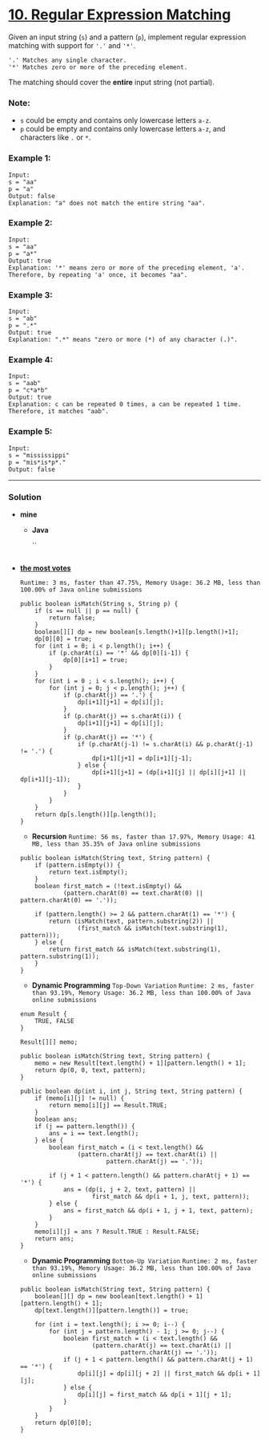 # [10. Regular Expression Matching](https://leetcode.com/problems/regular-expression-matching/)

Given an input string (`s`) and a pattern (`p`), implement regular expression matching with support for `'.'` and `'*'`.

```
'.' Matches any single character.
'*' Matches zero or more of the preceding element.
```

The matching should cover the **entire** input string (not partial).

### Note:
* `s` could be empty and contains only lowercase letters `a-z`.
* `p` could be empty and contains only lowercase letters `a-z`, and characters like `.` or `*`.

### Example 1:
```
Input:
s = "aa"
p = "a"
Output: false
Explanation: "a" does not match the entire string "aa".
```

### Example 2:
```
Input:
s = "aa"
p = "a*"
Output: true
Explanation: '*' means zero or more of the preceding element, 'a'. Therefore, by repeating 'a' once, it becomes "aa".
```

### Example 3:
```
Input:
s = "ab"
p = ".*"
Output: true
Explanation: ".*" means "zero or more (*) of any character (.)".
```

### Example 4:
```
Input:
s = "aab"
p = "c*a*b"
Output: true
Explanation: c can be repeated 0 times, a can be repeated 1 time. Therefore, it matches "aab".
```

### Example 5:
```
Input:
s = "mississippi"
p = "mis*is*p*."
Output: false
```

---

### Solution
* **mine**
  * **Java**  
    
    ``
    ```
    ```
  
* **[the most votes](https://leetcode.com/problems/regular-expression-matching/discuss/5651/Easy-DP-Java-Solution-with-detailed-Explanation)**

  `Runtime: 3 ms, faster than 47.75%, Memory Usage: 36.2 MB, less than 100.00% of Java online submissions`
  ```
  public boolean isMatch(String s, String p) {
      if (s == null || p == null) {
          return false;
      }
      boolean[][] dp = new boolean[s.length()+1][p.length()+1];
      dp[0][0] = true;
      for (int i = 0; i < p.length(); i++) {
          if (p.charAt(i) == '*' && dp[0][i-1]) {
              dp[0][i+1] = true;
          }
      }
      for (int i = 0 ; i < s.length(); i++) {
          for (int j = 0; j < p.length(); j++) {
              if (p.charAt(j) == '.') {
                  dp[i+1][j+1] = dp[i][j];
              }
              if (p.charAt(j) == s.charAt(i)) {
                  dp[i+1][j+1] = dp[i][j];
              }
              if (p.charAt(j) == '*') {
                  if (p.charAt(j-1) != s.charAt(i) && p.charAt(j-1) != '.') {
                      dp[i+1][j+1] = dp[i+1][j-1];
                  } else {
                      dp[i+1][j+1] = (dp[i+1][j] || dp[i][j+1] || dp[i+1][j-1]);
                  }
              }
          }
      }
      return dp[s.length()][p.length()];
  }
  ```
  
  * **Recursion** `Runtime: 56 ms, faster than 17.97%, Memory Usage: 41 MB, less than 35.35% of Java online submissions`
  ```
  public boolean isMatch(String text, String pattern) {
      if (pattern.isEmpty()) {
          return text.isEmpty();
      }
      boolean first_match = (!text.isEmpty() &&
              (pattern.charAt(0) == text.charAt(0) || pattern.charAt(0) == '.'));

      if (pattern.length() >= 2 && pattern.charAt(1) == '*') {
          return (isMatch(text, pattern.substring(2)) ||
                  (first_match && isMatch(text.substring(1), pattern)));
      } else {
          return first_match && isMatch(text.substring(1), pattern.substring(1));
      }
  }
  ```
  
  * **Dynamic Programming** `Top-Down Variation` `Runtime: 2 ms, faster than 93.19%, Memory Usage: 36.2 MB, less than 100.00% of Java online submissions`
  ```
  enum Result {
      TRUE, FALSE
  }

  Result[][] memo;

  public boolean isMatch(String text, String pattern) {
      memo = new Result[text.length() + 1][pattern.length() + 1];
      return dp(0, 0, text, pattern);
  }

  public boolean dp(int i, int j, String text, String pattern) {
      if (memo[i][j] != null) {
          return memo[i][j] == Result.TRUE;
      }
      boolean ans;
      if (j == pattern.length()) {
          ans = i == text.length();
      } else {
          boolean first_match = (i < text.length() &&
                  (pattern.charAt(j) == text.charAt(i) ||
                          pattern.charAt(j) == '.'));

          if (j + 1 < pattern.length() && pattern.charAt(j + 1) == '*') {
              ans = (dp(i, j + 2, text, pattern) ||
                      first_match && dp(i + 1, j, text, pattern));
          } else {
              ans = first_match && dp(i + 1, j + 1, text, pattern);
          }
      }
      memo[i][j] = ans ? Result.TRUE : Result.FALSE;
      return ans;
  }
  ```
   
  * **Dynamic Programming** `Bottom-Up Variation` `Runtime: 2 ms, faster than 93.19%, Memory Usage: 36.2 MB, less than 100.00% of Java online submissions`
  ```
  public boolean isMatch(String text, String pattern) {
      boolean[][] dp = new boolean[text.length() + 1][pattern.length() + 1];
      dp[text.length()][pattern.length()] = true;

      for (int i = text.length(); i >= 0; i--) {
          for (int j = pattern.length() - 1; j >= 0; j--) {
              boolean first_match = (i < text.length() &&
                      (pattern.charAt(j) == text.charAt(i) ||
                              pattern.charAt(j) == '.'));
              if (j + 1 < pattern.length() && pattern.charAt(j + 1) == '*') {
                  dp[i][j] = dp[i][j + 2] || first_match && dp[i + 1][j];
              } else {
                  dp[i][j] = first_match && dp[i + 1][j + 1];
              }
          }
      }
      return dp[0][0];
  }
  ```
